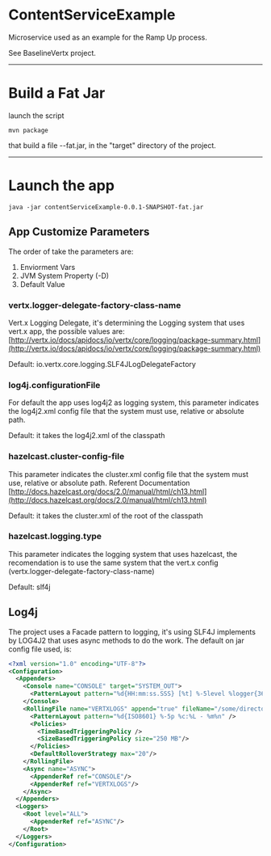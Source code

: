 # ContentServiceExample


Microservice used as an example for the Ramp Up process.

See BaselineVertx project.


---
# Build a Fat Jar

launch the script
```
mvn package
```

that build a file <artifact>-<version>-fat.jar, in the "target" directory of the project.


---
# Launch the app

```
java -jar contentServiceExample-0.0.1-SNAPSHOT-fat.jar

```

## App Customize Parameters

The order of take the parameters are:
1. Enviorment Vars
2. JVM System Property (-D)
3. Default Value

### vertx.logger-delegate-factory-class-name
Vert.x Logging Delegate, it's determining the Logging system that uses vert.x app, the possible values are: [http://vertx.io/docs/apidocs/io/vertx/core/logging/package-summary.html](http://vertx.io/docs/apidocs/io/vertx/core/logging/package-summary.html)

Default: io.vertx.core.logging.SLF4JLogDelegateFactory

### log4j.configurationFile
For default the app uses log4j2 as logging system, this parameter indicates the log4j2.xml config file that the system must use, relative or absolute path.

Default: it takes the log4j2.xml of the classpath

### hazelcast.cluster-config-file
This parameter indicates the cluster.xml config file that the system must use, relative or absolute path.
Referent Documentation [http://docs.hazelcast.org/docs/2.0/manual/html/ch13.html](http://docs.hazelcast.org/docs/2.0/manual/html/ch13.html)

Default: it takes the cluster.xml of the root of the classpath

### hazelcast.logging.type
This parameter indicates the logging system that uses hazelcast, the recomendation is to use the same system that the vert.x config (vertx.logger-delegate-factory-class-name)

Default: slf4j

## Log4j
The project uses a Facade pattern to logging, it's using SLF4J implements by LOG4J2 that uses async methods to do the work.
The default on jar config file used, is: 

```xml
<?xml version="1.0" encoding="UTF-8"?>
<Configuration>
  <Appenders>
    <Console name="CONSOLE" target="SYSTEM_OUT">
      <PatternLayout pattern="%d{HH:mm:ss.SSS} [%t] %-5level %logger{36} - %msg%n"/>
    </Console>
    <RollingFile name="VERTXLOGS" append="true" fileName="/some/directory/of/the/local/machine/vertx.log" filePattern="/some/directory/of/the/local/machine/$${date:yyyy-MM}/vertx-%d{MM-dd-yyyy}-%i.log.gz">
      <PatternLayout pattern="%d{ISO8601} %-5p %c:%L - %m%n" />
      <Policies>
        <TimeBasedTriggeringPolicy />
        <SizeBasedTriggeringPolicy size="250 MB"/>
      </Policies>
      <DefaultRolloverStrategy max="20"/>
    </RollingFile>
    <Async name="ASYNC">
      <AppenderRef ref="CONSOLE"/>
      <AppenderRef ref="VERTXLOGS"/>
    </Async>
  </Appenders>
  <Loggers>
    <Root level="ALL">
      <AppenderRef ref="ASYNC"/>
    </Root>
  </Loggers>
</Configuration>

```
